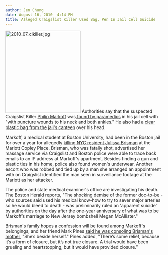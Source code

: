 ```yaml
---
author: Jen Chung
date: August 16, 2010  4:14 PM
title: Alleged Craigslist Killer Used Bag, Pen In Jail Cell Suicide
---
```


<p><span class="mt-enclosure mt-enclosure-image" style="display: inline;"> <img alt="2010_07_clkiller.jpg" src="https://web.archive.org/web/20110611063305im_/http://gothamist.com/attachments/jen/2010_07_clkiller.jpg" width="240" height="263" class="image-left"> </span>Authorities say that the suspected Craigslist Killer <a href="https://web.archive.org/web/20110611063305/http://gothamist.com/tags/philipmarkoff">Philip Markoff</a> was<a href="https://web.archive.org/web/20110611063305/http://www.boston.com/news/local/breaking_news/2010/08/markoff_lawyer.html?p1=News_links"> found by paramedics</a> in his jail cell with &quot;with puncture wounds to his neck and both ankles.&quot;  He also had a <a href="https://web.archive.org/web/20110611063305/http://bostonherald.com/news/regional/view/20100816sources_suspected_craigslist_killer_used_bag_pen_in_suicide_city_councilor_calls_for_probe_into_death/srvc=home&amp;position=0">clear plastic bag from the jail&apos;s canteen</a> over his head.  </p>

<p>Markoff, a medical student at Boston University, had been in the Boston jail for over a year for allegedly <a href="https://web.archive.org/web/20110611063305/http://gothamist.com/2009/04/22/craigslist_killer_suspect_held_with.php">killing NYC resident Julissa Brisman</a> at the Mariott Copley Place.  Brisman, who was fatally shot, advertised her massage service via Craigslist and Boston police were able to trace back emails to an IP address at Markoff&apos;s apartment.  Besides finding a gun and plastic ties in his home, police also found women&apos;s underwear.  Another escort who was robbed and tied up by a man she arranged an appointment with on Craigslist identified the man seen in surveillance footage at the Mariott as her attacker.  </p>

<p>The police and state medical examiner&apos;s office are investigating his death. The Boston Herald reports, &quot;The shocking demise of the former doc-to-be - who sources said used his medical know-how to try to sever major arteries so he would bleed to death - was preliminarily ruled an &apos;apparent suicide&apos; by authorities on the day after the one-year anniversary of what was to be Markoff&#x2019;s marriage to New Jersey bombshell Megan McAllister.&quot; </p>

<p>Brisman&apos;s family hopes a confession will be found among Markoff&apos;s belongings, and her friend Mark Pines <a href="https://web.archive.org/web/20110611063305/http://www.bostonherald.com/news/regional/view/20100816victims_mom_beside_herself/">said he was consoling Brisman&apos;s mother</a>, &quot;She&#x2019;s beside herself.&quot; Pines added, &quot;There&#x2019;s some relief, because it&#x2019;s a form of closure, but it&#x2019;s not true closure. A trial would have been grueling and heartstopping, but it would have provided closure.&#x201D;</p>